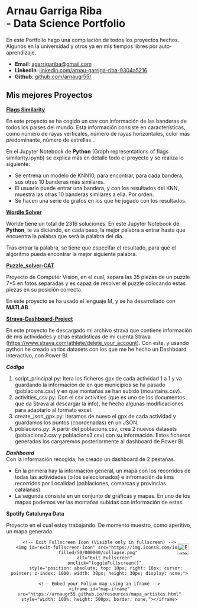 #  Arnau Garriga Riba <br />- Data Science Portfolio

En este Portfolio hago una compilación de todos los proyectos hechos. Algunos en la universidad y otros ya en mis tiempos libres por auto-aprendizaje.

- **Email**: [agarrigariba@gmail.com](agarrigariba@gmail.com)
- **LinkedIn**: [linkedin.com/arnau-garriga-riba-9304a5216](https://www.linkedin.com/in/arnau-garriga-riba-9304a5216/)
- **Github**: [github.com/arnaugr55/](https://github.com/arnaugr55)


## Mis mejores Proyectos


**[Flags Similarity](https://github.com/arnaugr55/Flags-Similarity)**

En este proyecto se ha cogido un csv con información de las banderas de todos los países del mundo. Esta información consiste en características, como número de rayas verticales, número de rayas horizontales, color más predominante, número de estrellas...

En el Jupyter Notebook de **Python** (Graph representations of flags similarity.ipynb) se explica más en detalle todo el proyecto y se realiza lo siguiente:
- Se entrena un modelo de KNN10, para encontrar, para cada bandera, sus otras 10 banderas más similares.
- El usuario puede entrar una bandera, y con los resultados del KNN, muestra las otras 10 banderas similares a ella. Por orden.
- Se hacen una serie de grafos en los que he jugado con los resultados.


**[Wordle Solver](https://github.com/arnaugr55/Wordle-solver)**

Worlde tiene un total de 2316 soluciones. En este Jupyter Notebook de **Python**, te va diciendo, en cada paso, la mejor palabra a entrar hasta que encuentra la palabra que será la palabra del día. 

Tras entrar la palabra, se tiene que especifar el resultado, para que el algoritmo pueda encontrar la mejor siguiente palabra.


**[Puzzle_solver-CAT](https://github.com/arnaugr55/Puzzle_solver-CAT-)**

Proyecto de Computer Vision, en el cual, separa las 35 piezas de un puzzle 7*5 en fotos separadas y es capaz de resolver el puzzle colocando estas piezas en su posición correcta.

En este proyecto se ha usado el lenguaje M, y se ha desarrollado con **MATLAB**.


**[Strava-Dashboard-Project](https://github.com/arnaugr55/Strava_project)**

En este proyecto he descargado mi archivo strava que contiene información de mis actividades y otras estadísticas de mi cuenta Strava (https://www.strava.com/athlete/delete_your_account). Con este, y usando python he creado varios datasets con los que me he hecho un Dashboard interactivo, con Power BI.

***Código***
1. script_principal.py: Itera los ficheros gpx de cada actividad 1 a 1 y va guardando la información de en que municipios se ha pasado (poblacions.csv) y en que montañas se han subido (mountains.csv).
2. activities_csv.py: Con el csv activities (que es uno de los documentos que da Strava al descargar la info), he hecho algunas modificaciones para adaptarlo al formato excel.
3. create_json_gpx.py: Iteramos de nuevo el gpx de cada actividad y guardamos los puntos (coordenadas) en un JSON.
4. poblacions.py: A partir del poblacions.csv, crea 2 nuevos datasets (poblacions2.csv y poblacions3.csv) con su información.
Estos ficheros generados los cargaremos posteriormente al dashboard de Power BI.

***Dashboard***<br>
Con la información recogida, he creado un dashboard de 2 pestañas.
- En la primera hay la información general, un mapa con los recorridos de todas las actividades (o los seleccionados) e infromación de kms recorridos por Localidad (poblaciones, comarcas y provincias catalanas).
- La segunda consiste en un conjunto de gráficas y mapas. En uno de los mapas podemos ver las montañas subidas con información de estas.


**Spotify Catalunya Data**

Proyecto en el cual estoy trabajando. De momento muestro, como aperitivo, un mapa generado.
<div id="map-container" style="position: relative; text-align: center;">
    <!-- Fullscreen Icon (Enter Fullscreen) -->
    <img id="fullscreen-icon" src="https://img.icons8.com/ios-filled/50/000000/full-screen.png" 
         alt="Enter Fullscreen" 
         onclick="toggleFullscreen()" 
         style="position: absolute; top: 10px; right: 10px; cursor: pointer; z-index: 1000; width: 30px; height: 30px;">

    <!-- Exit Fullscreen Icon (Visible only in fullscreen) -->
    <img id="exit-fullscreen-icon" src="https://img.icons8.com/ios-filled/50/000000/collapse.png" 
         alt="Exit Fullscreen" 
         onclick="toggleFullscreen()" 
         style="position: absolute; top: 10px; right: 10px; cursor: pointer; z-index: 1000; width: 30px; height: 30px; display: none;">

    <!-- Embed your Folium map using an iframe -->
    <iframe id="map-iframe" src="https://arnaugr55.github.io/resources/mapa_artistes.html" style="width: 100%; height: 500px; border: none;"></iframe>
</div>

<script>
    // JavaScript to toggle fullscreen
    function toggleFullscreen() {
        var mapContainer = document.getElementById('map-container');
        var fullscreenIcon = document.getElementById('fullscreen-icon');
        var exitFullscreenIcon = document.getElementById('exit-fullscreen-icon');

        if (mapContainer) {
            // Toggle fullscreen mode
            mapContainer.classList.toggle('fullscreen');

            // Toggle icons visibility
            if (mapContainer.classList.contains('fullscreen')) {
                fullscreenIcon.style.display = 'none';
                exitFullscreenIcon.style.display = 'block';
            } else {
                fullscreenIcon.style.display = 'block';
                exitFullscreenIcon.style.display = 'none';
            }
        }
    }
</script>

<style>
    /* Fullscreen styling */
    #map-container.fullscreen #map-iframe {
        position: fixed;
        top: 0;
        left: 0;
        width: 100%;
        height: 100%;
        z-index: 9999;
        background-color: white;
    }
</style>
